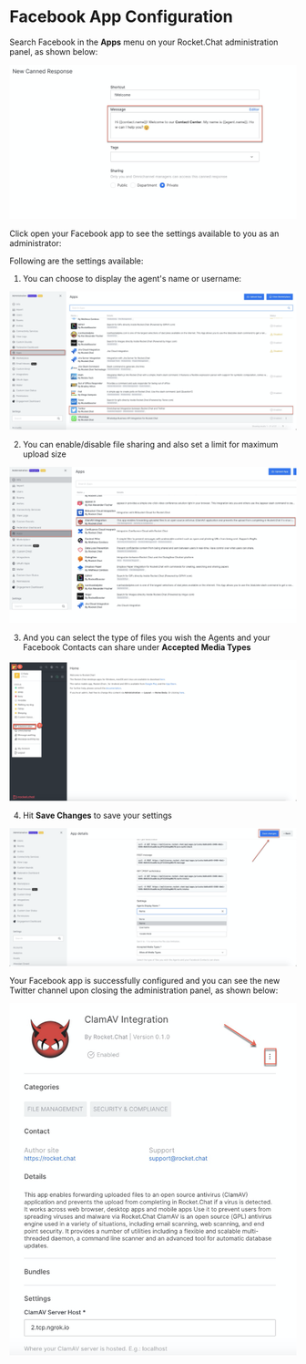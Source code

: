 # Facebook App Configuration

Search Facebook in the **Apps** menu on your Rocket.Chat administration panel, as shown below:

![](../../../../../.gitbook/assets/image%20%28501%29.png)

Click open your Facebook app to see the settings available to you as an administrator: 

Following are the settings available:

1.  You can choose to display the agent's name or username:

![](../../../../../.gitbook/assets/image%20%28399%29.png)

2. You can enable/disable file sharing and also set a limit for maximum upload size

![](../../../../../.gitbook/assets/image%20%28391%29.png)

3. And you can select the type of files you wish the Agents and your Facebook Contacts can share under **Accepted Media Types**

![](../../../../../.gitbook/assets/image%20%28394%29.png)

4. Hit **Save Changes** to save your settings

![](../../../../../.gitbook/assets/image%20%28531%29.png)

Your Facebook app is successfully configured and you can see the new Twitter channel upon closing the administration panel, as shown below:

![](../../../../../.gitbook/assets/image%20%28392%29.png)

